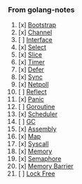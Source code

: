 ### From golang-notes 

1. [x] [Bootstrap](bootstrap.md)
2. [x] [Channel](channel.md)
3. [ ] [Interface](interface.md)
4. [x] [Select](select.md)
5. [x] [Slice](slice.md)
6. [x] [Timer](timer.md)
7. [x] [Defer](defer.md)
8. [x] [Sync](sync.md)
9. [x] [Netpoll](netpoll.md)
10. [ ] [Reflect](reflect.md)
11. [x] [Panic](panic.md)
12. [ ] [Goroutine](goroutine.md)
13. [x] [Scheduler](scheduler.md)
14. [ ] [GC](gc.md)
15. [x] [Assembly](assembly.md)
16. [x] [Map](map.md)
17. [x] [Syscall](syscall.md)
18. [x] [Memory](memory.md)
19. [x] [Semaphore](semaphore.md)
20. [x] [Memory Barrier](memory_barrier.md)
21. [ ] [Lock Free](lockfree.md)
